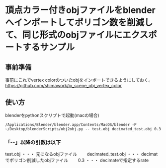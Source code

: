 # 頂点カラー付きobjファイルをblenderへインポートしてポリゴン数を削減して、同じ形式のobjファイルにエクスポートするサンプル
## 事前準備

事前にこれでvertex colorのついたobjをインポートできるようにしておく。
https://github.com/shimawork/io_scene_obj_vertex_color

## 使い方

blenderをpythonスクリプトで起動(macの場合)

```
/Applications/Blender/blender.app/Contents/MacOS/blender -P ~/Desktop/blenderScripts/obj2obj.py -- test.obj decimated_test.obj 0.3
```

### 「--」以降の引数は以下
test.obj ・・・ 元になるobjファイル　　
decimated_test.obj ・・・ decimatでポリゴン削減したobjファイル　　
0.3  ・・・ decimateで指定するrate  
